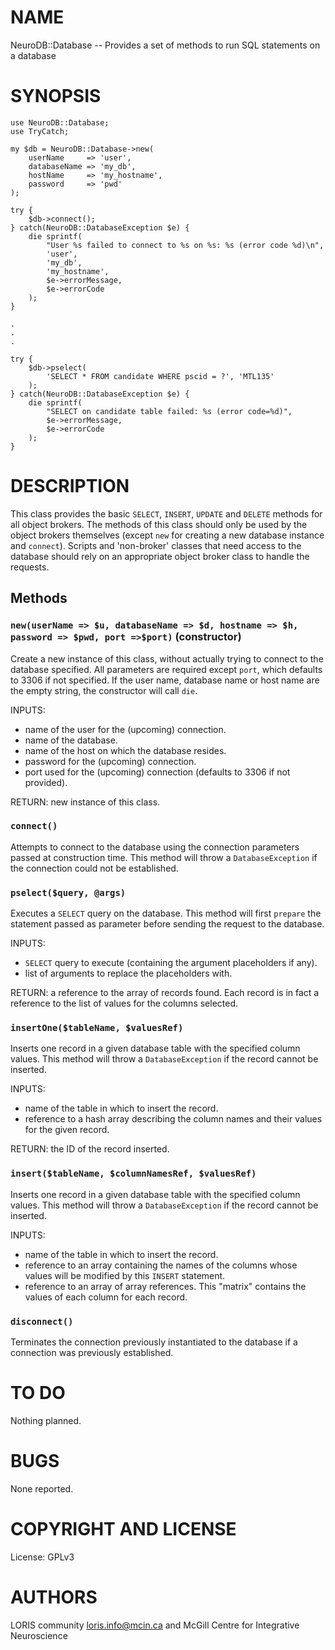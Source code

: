 # NAME

NeuroDB::Database -- Provides a set of methods to run SQL statements on a database

# SYNOPSIS

    use NeuroDB::Database;
    use TryCatch;

    my $db = NeuroDB::Database->new(
        userName     => 'user',
        databaseName => 'my_db',
        hostName     => 'my_hostname',
        password     => 'pwd'
    );

    try {
        $db->connect();
    } catch(NeuroDB::DatabaseException $e) {
        die sprintf(
            "User %s failed to connect to %s on %s: %s (error code %d)\n",
            'user',
            'my_db',
            'my_hostname',
            $e->errorMessage,
            $e->errorCode
        );
    }

    .
    .
    .

    try {
        $db->pselect(
            'SELECT * FROM candidate WHERE pscid = ?', 'MTL135'
        );
    } catch(NeuroDB::DatabaseException $e) {
        die sprintf(
            "SELECT on candidate table failed: %s (error code=%d)",
            $e->errorMessage,
            $e->errorCode
        );
    }

# DESCRIPTION

This class provides the basic `SELECT`, `INSERT`, `UPDATE` and `DELETE` methods
for all object brokers. The methods of this class should only be used by
the object brokers themselves (except `new` for creating a new database
instance and `connect`). Scripts and 'non-broker' classes that need access
to the database should rely on an appropriate object broker class to handle
the requests.

## Methods

### `new(userName => $u, databaseName => $d, hostname => $h, password => $pwd, port =>$port)`  (constructor)

Create a new instance of this class, without actually trying to connect
to the database specified. All parameters are required except `port`, which
defaults to 3306 if not specified. If the user name, database name or host
name are the empty string, the constructor will call `die`.

INPUTS:
  - name of the user for the (upcoming) connection.
  - name of the database.
  - name of the host on which the database resides.
  - password for the (upcoming) connection.
  - port used for the (upcoming) connection (defaults to 3306 if not provided).

RETURN: new instance of this class.

### `connect()`

Attempts to connect to the database using the connection parameters passed
at construction time. This method will throw a `DatabaseException` if the
connection could not be established.

### `pselect($query, @args)`

Executes a `SELECT` query on the database. This method will first `prepare`
the statement passed as parameter before sending the request to the database.

INPUTS: 
  - `SELECT` query to execute (containing the argument placeholders if any).
  - list of arguments to replace the placeholders with.

RETURN: a reference to the array of records found. Each record is in fact a
        reference to the list of values for the columns selected.

### `insertOne($tableName, $valuesRef)`

Inserts one record in a given database table with the specified column values.
This method will throw a `DatabaseException` if the record cannot be inserted.

INPUTS: 
  - name of the table in which to insert the record.
  - reference to a hash array describing the column names and their values
    for the given record.

RETURN: the ID of the record inserted.

### `insert($tableName, $columnNamesRef, $valuesRef)`

Inserts one record in a given database table with the specified column values.
This method will throw a `DatabaseException` if the record cannot be inserted.

INPUTS: 
  - name of the table in which to insert the record.
  - reference to an array containing the names of the columns whose values
    will be modified by this `INSERT` statement.
  - reference to an array of array references. This "matrix" contains the
    values of each column for each record.

### `disconnect()`

Terminates the connection previously instantiated to the database if a 
connection was previously established.

# TO DO

Nothing planned.

# BUGS

None reported.

# COPYRIGHT AND LICENSE

License: GPLv3

# AUTHORS

LORIS community <loris.info@mcin.ca> and McGill Centre for Integrative
Neuroscience
